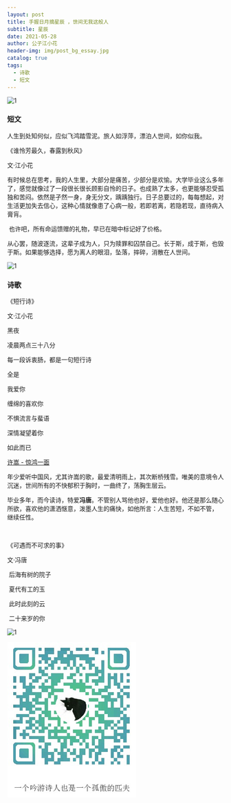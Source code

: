 ```yaml
---
layout: post
title: 手握日月摘星辰 ，世间无我这般人
subtitle: 星辰
date: 2021-05-28
author: 公子江小花
header-img: img/post_bg_essay.jpg
catalog: true
tags:
  - 诗歌
  - 短文
---
```




![1](img/eassy/3/1.jpg)

### 短文



人生到处知何似，应似飞鸿踏雪泥。旅人如浮萍，漂泊人世间，如你似我。



《谁怜芳最久，春露到秋风》

文·江小花



​     有时候总在思考，我的人生里，大部分是痛苦，少部分是欢愉。大学毕业这么多年了，感觉就像过了一段很长很长顾影自怜的日子。也成熟了太多，也更能够忍受孤独和苦闷。依然是孑然一身，身无分文，踽踽独行。日子总要过的，每每想起，对生活更加失去信心，这种心情就像患了心病一般，若即若离，若隐若现，直待病入膏肓。 



​      也许吧，所有命运馈赠的礼物，早已在暗中标记好了价格。   



​     从心罢，随波逐流，这辈子成为人，只为赎罪和囚禁自己。长于斯，成于斯，也毁于斯。如果能够选择，愿为离人的眼泪，坠落，摔碎，消散在人世间。

![1](img/eassy/3/2.gif)

### 诗歌

《短行诗》

文·江小花





黑夜 

凌晨两点三十八分



每一段诉衷肠，都是一句短行诗



全是

我爱你 



缠绵的喜欢你



不惧流言与蜚语



深情凝望着你

如此而已





[许嵩 - 惊鸿一面](https://y.qq.com/n/ryqq/songDetail/7102716)

​    年少爱听中国风，尤其许嵩的歌，最爱清明雨上，其次断桥残雪。唯美的意境令人沉迷，世间所有的不快郁积于胸时，一曲终了，荡胸生层云。



​    毕业多年，而今读诗，特爱**冯唐**。不管别人骂他也好，爱他也好。他还是那么随心所欲，喜欢他的潇洒惬意，泼墨人生的痛快，如他所言：人生苦短，不如不管， 继续任性。

​    

《可遇而不可求的事》

文·冯唐



​    后海有树的院子

​    夏代有工的玉



​    此时此刻的云

​    二十来岁的你



![1](img/eassy/3/3.jpg)



![ORZ](/img/wechat_code.jpg)
